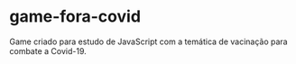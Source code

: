 # game-fora-covid
Game criado para estudo de JavaScript com a temática de vacinação para combate a Covid-19. 

